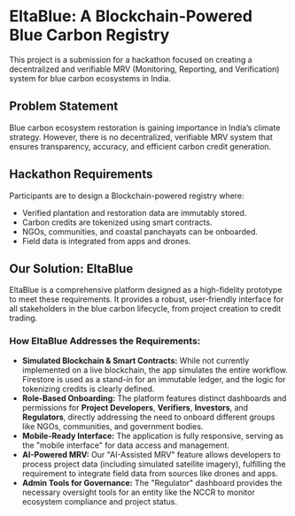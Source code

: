 # EltaBlue: A Blockchain-Powered Blue Carbon Registry

This project is a submission for a hackathon focused on creating a decentralized and verifiable MRV (Monitoring, Reporting, and Verification) system for blue carbon ecosystems in India.

## Problem Statement

Blue carbon ecosystem restoration is gaining importance in India’s climate strategy. However, there is no decentralized, verifiable MRV system that ensures transparency, accuracy, and efficient carbon credit generation.

## Hackathon Requirements

Participants are to design a Blockchain-powered registry where:
- Verified plantation and restoration data are immutably stored.
- Carbon credits are tokenized using smart contracts.
- NGOs, communities, and coastal panchayats can be onboarded.
- Field data is integrated from apps and drones.

## Our Solution: EltaBlue

EltaBlue is a comprehensive platform designed as a high-fidelity prototype to meet these requirements. It provides a robust, user-friendly interface for all stakeholders in the blue carbon lifecycle, from project creation to credit trading.

### How EltaBlue Addresses the Requirements:

-   **Simulated Blockchain & Smart Contracts:** While not currently implemented on a live blockchain, the app simulates the entire workflow. Firestore is used as a stand-in for an immutable ledger, and the logic for tokenizing credits is clearly defined.
-   **Role-Based Onboarding:** The platform features distinct dashboards and permissions for **Project Developers**, **Verifiers**, **Investors**, and **Regulators**, directly addressing the need to onboard different groups like NGOs, communities, and government bodies.
-   **Mobile-Ready Interface:** The application is fully responsive, serving as the "mobile interface" for data access and management.
-   **AI-Powered MRV:** Our "AI-Assisted MRV" feature allows developers to process project data (including simulated satellite imagery), fulfilling the requirement to integrate field data from sources like drones and apps.
-   **Admin Tools for Governance:** The "Regulator" dashboard provides the necessary oversight tools for an entity like the NCCR to monitor ecosystem compliance and project status.